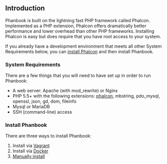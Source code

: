 ## Introduction
Phanbook is built on the lightning fast PHP framework called Phalcon.
Implemented as a PHP extension, Phalcon offers dramatically better performance
and lower overhead than other PHP frameworks.  Installing Phalcon is easy but
does require that you have root access to your system.

If you already have a development environment that meets all other System
Requirements below, you can [install
Phalcon](https://docs.phalconphp.com/en/latest/reference/install.html)
and then install Phanbook.

### System Requirements

There are a few things that you will need to have set up in order to run
Phanbook:

- A web server: Apache (with mod_rewrite) or Nginx
- PHP 5.5+ with the following extensions:
[phalcon](https://docs.phalconphp.com/en/latest/reference/install.html),
mbstring, pdo_mysql, openssl, json, gd, dom, fileinfo
- Mysql or MariaDB
- SSH (command-line) access

### Install Phanbook

There are three ways to install Phanbook:

1. Install via [Vagrant](http://phanbook.com/docs/vagrant)
2. Install via [Docker](http://phanbook.com/docs/docker)
3. [Manually install](http://phanbook.com/docs/manual)
